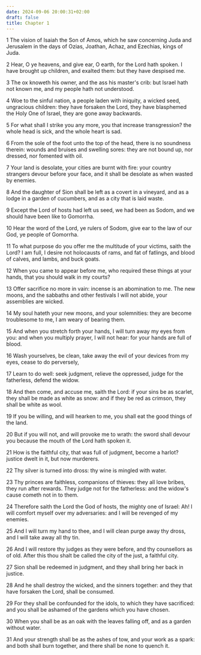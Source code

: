 ```yaml
---
date: 2024-09-06 20:00:31+02:00
draft: false
title: Chapter 1
---
```




1 The vision of Isaiah the Son of Amos, which he saw concerning Juda and Jerusalem in the days of Ozias, Joathan, Achaz, and Ezechias, kings of Juda.

2 Hear, O ye heavens, and give ear, O earth, for the Lord hath spoken. I have brought up children, and exalted them: but they have despised me.

3 The ox knoweth his owner, and the ass his master's crib: but Israel hath not known me, and my people hath not understood.

4 Woe to the sinful nation, a people laden with iniquity, a wicked seed, ungracious children: they have forsaken the Lord, they have blasphemed the Holy One of Israel, they are gone away backwards.

5 For what shall I strike you any more, you that increase transgression? the whole head is sick, and the whole heart is sad.

6 From the sole of the foot unto the top of the head, there is no soundness therein: wounds and bruises and swelling sores: they are not bound up, nor dressed, nor fomented with oil.

7 Your land is desolate, your cities are burnt with fire: your country strangers devour before your face, and it shall be desolate as when wasted by enemies.

8 And the daughter of Sion shall be left as a covert in a vineyard, and as a lodge in a garden of cucumbers, and as a city that is laid waste.

9 Except the Lord of hosts had left us seed, we had been as Sodom, and we should have been like to Gomorrha.

10 Hear the word of the Lord, ye rulers of Sodom, give ear to the law of our God, ye people of Gomorrha.

11 To what purpose do you offer me the multitude of your victims, saith the Lord? I am full, I desire not holocausts of rams, and fat of fatlings, and blood of calves, and lambs, and buck goats.

12 When you came to appear before me, who required these things at your hands, that you should walk in my courts?

13 Offer sacrifice no more in vain: incense is an abomination to me. The new moons, and the sabbaths and other festivals I will not abide, your assemblies are wicked.

14 My soul hateth your new moons, and your solemnities: they are become troublesome to me, I am weary of bearing them.

15 And when you stretch forth your hands, I will turn away my eyes from you: and when you multiply prayer, I will not hear: for your hands are full of blood.

16 Wash yourselves, be clean, take away the evil of your devices from my eyes, cease to do perversely,

17 Learn to do well: seek judgment, relieve the oppressed, judge for the fatherless, defend the widow.

18 And then come, and accuse me, saith the Lord: if your sins be as scarlet, they shall be made as white as snow: and if they be red as crimson, they shall be white as wool.

19 If you be willing, and will hearken to me, you shall eat the good things of the land.

20 But if you will not, and will provoke me to wrath: the sword shall devour you because the mouth of the Lord hath spoken it.

21 How is the faithful city, that was full of judgment, become a harlot? justice dwelt in it, but now murderers.

22 Thy silver is turned into dross: thy wine is mingled with water.

23 Thy princes are faithless, companions of thieves: they all love bribes, they run after rewards. They judge not for the fatherless: and the widow's cause cometh not in to them.

24 Therefore saith the Lord the God of hosts, the mighty one of Israel: Ah! I will comfort myself over my adversaries: and I will be revenged of my enemies.

25 And I will turn my hand to thee, and I will clean purge away thy dross, and I will take away all thy tin.

26 And I will restore thy judges as they were before, and thy counsellors as of old. After this thou shalt be called the city of the just, a faithful city.

27 Sion shall be redeemed in judgment, and they shall bring her back in justice.

28 And he shall destroy the wicked, and the sinners together: and they that have forsaken the Lord, shall be consumed.

29 For they shall be confounded for the idols, to which they have sacrificed: and you shall be ashamed of the gardens which you have chosen.

30 When you shall be as an oak with the leaves falling off, and as a garden without water.

31 And your strength shall be as the ashes of tow, and your work as a spark: and both shall burn together, and there shall be none to quench it.

